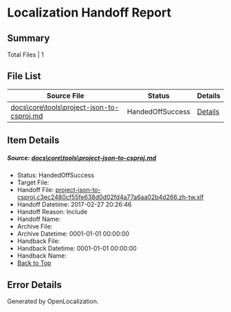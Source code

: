 # <a name='report-top'></a> Localization Handoff Report

## Summary
 Total Files | 1

## File List
 Source File | Status | Details 
 ----------- | ------ | ------- 
 [docs\core\tools\project-json-to-csproj.md](https://github.com/dotnet/docs/blob/40cb18f650ac59d3c817c12dca06ec558a3b791b/docs/core/tools/project-json-to-csproj.md) | HandedOffSuccess | [Details](#ce1c47fd8ac73aa3b353a21e0a580ba72ce8799c114)

## Item Details
##### <a name='ce1c47fd8ac73aa3b353a21e0a580ba72ce8799c114'></a> Source: [docs\core\tools\project-json-to-csproj.md](https://github.com/dotnet/docs/blob/40cb18f650ac59d3c817c12dca06ec558a3b791b/docs/core/tools/project-json-to-csproj.md)
* Status: HandedOffSuccess
* Target File: 
* Handoff File: [project-json-to-csproj.c3ec2480cf55fe638d0d02fd4a77a6aa02b4d266.zh-tw.xlf](https://github.com/dotnet/docs.handoff/blob/2713d1cbdb03046bf5466ea7aaa76daa15e8d5d5/ol-handoff/dotnet/docs.zh-tw/master/dotnet-core/project-json-to-csproj.c3ec2480cf55fe638d0d02fd4a77a6aa02b4d266.zh-tw.xlf)
* Handoff Datetime: 2017-02-27 20:26:46
* Handoff Reason: Include
* Handoff Name: 
* Archive File: 
* Archive Datetime: 0001-01-01 00:00:00
* Handback File: 
* Handback Datetime: 0001-01-01 00:00:00
* Handback Name: 
* [Back to Top](#report-top)


## Error Details

Generated by OpenLocalization.

